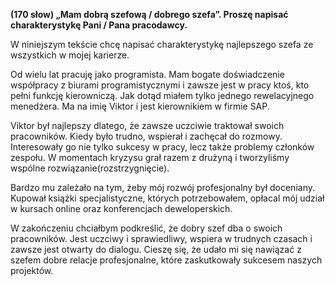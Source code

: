 **(170 słow) „Mam dobrą szefową / dobrego szefa”. Proszę napisać charakterystykę Pani / Pana pracodawcy.**

W niniejszym tekście chcę napisać charakterystykę najlepszego szefa ze wszystkich w mojej karierze.

Od wielu lat pracuję jako programista.
Mam bogate doświadczenie współpracy z biurami programistycznymi i zawsze jest w pracy ktoś, kto pełni funkcję kierowniczą.
Jak dotąd miałem tylko jednego rewelacyjnego menedżera.
Ma na imię Viktor i jest kierownikiem w firmie SAP.

Viktor był najlepszy dlatego, że zawsze uczciwie traktował swoich pracowników.
Kiedy było trudno, wspierał i zachęcał do rozmowy.
Interesowały go nie tylko sukcesy w pracy, lecz także problemy członków zespołu.
W momentach kryzysu grał razem z drużyną i tworzyliśmy wspólne rozwiązanie(rozstrzygnięcie).

Bardzo mu zależało na tym, żeby mój rozwój profesjonalny był doceniany.
Kupował książki specjalistyczne, których potrzebowałem, opłacal mój udział w kursach online oraz konferencjach deweloperskich.

W zakończeniu chciałbym podkreślić, że dobry szef dba o swoich pracowników.
Jest uczciwy i sprawiedliwy, wspiera w trudnych czasach i zawsze jest otwarty do dialogu.
Cieszę się, że udało mi się nawiązać z szefem dobre relacje profesjonalne, które zaskutkowały sukcesem naszych projektów.
